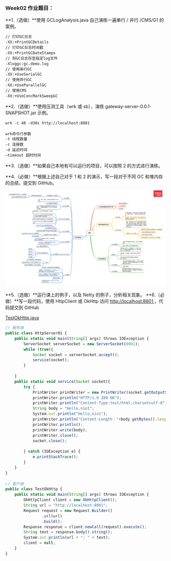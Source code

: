 ### **Week02 作业题目：**

**1.（选做）**使用 GCLogAnalysis.java 自己演练一遍串行 / 并行 /CMS/G1 的案例。

~~~xml
// 打印GC日志
-XX:+PrintGCDetails
// 打印GC日志时间戳
-XX:+PrintGCDateStamps
// 将GC日志存至指定log文件
-Xloggc:gc.demo.log
// 使用串行GC
-XX:+UseSerialGC
// 使用并行GC
-XX:+UseParallelGC
// 使用CMS
-XX:+UseConcMarkSweepGC
~~~

**2.（选做）**使用压测工具（wrk 或 sb），演练 gateway-server-0.0.1-SNAPSHOT.jar 示例。

~~~xml
wrk -c 40 -d30s http://localhost:8081

wrk命令行参数
-t 线程数量
-c 连接数
-d 延迟时间
–timeout 超时时间
~~~



**3.（选做）**如果自己本地有可以运行的项目，可以按照 2 的方式进行演练。

**4.（必做）**根据上述自己对于 1 和 2 的演示，写一段对于不同 GC 和堆内存的总结，提交到 GitHub。

![](GC.png)

**5.（选做）**运行课上的例子，以及 Netty 的例子，分析相关现象。
**6.（必做）**写一段代码，使用 HttpClient 或 OkHttp 访问 [ http://localhost:8801 ](http://localhost:8801/)，代码提交到 GitHub

[TestOkHttp.java](https://github.com/SkyMing1024/java-advanced-exercise/blob/main/java-advanced-project/src/main/java/com/sky/week02nio/TestOkHttp.java)

~~~javascript
// 服务端
public class HttpServer01 {
    public static void main(String[] args) throws IOException {
        ServerSocket serverSocket = new ServerSocket(8081);
        while (true){
            Socket socket = serverSocket.accept();
            service(socket);
        }

    }
    public static void service(Socket socket){
        try {
            PrintWriter printWriter = new PrintWriter(socket.getOutputStream(),true);
            printWriter.println("HTTP/1.0 200 OK");
            printWriter.println("Content-Type:text/html;charset=utf-8");
            String body = "Hello,nio1";
            System.out.println("Hello,nio1");
            printWriter.println("Content-Length："+body.getBytes().length);
            printWriter.println();
            printWriter.write(body);
            printWriter.close();
            socket.close();

        } catch (IOException e) {
            e.printStackTrace();
        }
    }
}

// 客户端
public class TestOkHttp {
    public static void main(String[] args) throws IOException {
        OkHttpClient client = new OkHttpClient();
        String url = "http://localhost:8081";
        Request request = new Request.Builder()
                .url(url)
                .build();
        Response response = client.newCall(request).execute();
        String text = response.body().string();
        System.out.println(url + ": " + text);
        client = null;
    }
}
~~~

